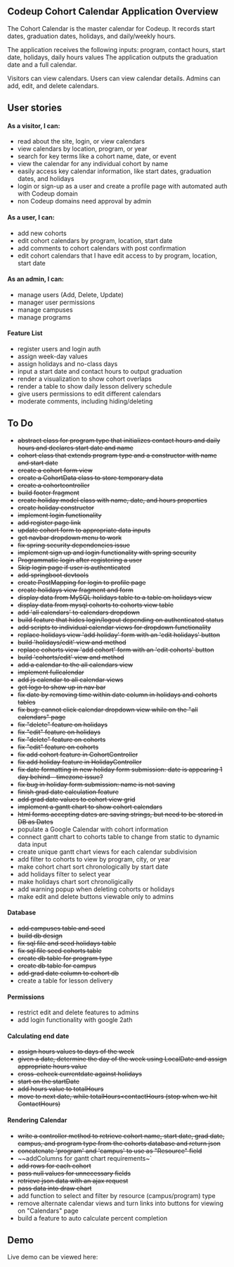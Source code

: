 
## Codeup Cohort Calendar Application Overview


The Cohort Calendar is the master calendar for Codeup. 
It records start dates, graduation dates, holidays, and daily/weekly hours.


The application receives the following inputs: program, contact hours, start date, holidays, daily hours values
The application outputs the graduation date and a full calendar.

Visitors can view calendars. Users can view calendar details. Admins can add, edit, and delete calendars.


## User stories

#### As a visitor, I can:
- read about the site, login, or view calendars
- view calendars by location, program, or year
- search for key terms like a cohort name, date, or event
- view the calendar for any individual cohort by name
- easily access key calendar information, like start dates, graduation dates, and holidays
- login or sign-up as a user and create a profile page with automated auth with Codeup domain
- non Codeup domains need approval by admin

#### As a user, I can:
- add new cohorts
- edit cohort calendars by program, location, start date
- add comments to cohort calendars with post confirmation
- edit cohort calendars that I have edit access to by program, location, start date


#### As an admin, I can:
- manage users (Add, Delete, Update)
- manager user permissions
- manage campuses
- manage programs

#### Feature List
- register users and login auth
- assign week-day values
- assign holidays and no-class days
- input a start date and contact hours to output graduation
- render a visualization to show cohort overlaps
- render a table to show daily lesson delivery schedule
- give users permissions to edit different calendars
- moderate comments, including hiding/deleting

## To Do
- ~~abstract class for program type that initializes contact hours and daily hours and declares start date and name~~
- ~~cohort class that extends program type and a constructor with name and start date~~
- ~~create a cohort form view~~
- ~~create a CohortData class to store temporary data~~
- ~~create a cohortcontroller~~
- ~~build footer fragment~~
- ~~create holiday model class with name, date, and hours properties~~
- ~~create holiday constructor~~
- ~~implement login functionality~~
- ~~add register page link~~
- ~~update cohort form to appropriate data inputs~~
- ~~get navbar dropdown menu to work~~
- ~~fix spring security dependencies issue~~
- ~~implement sign up and login functionality with spring security~~
- ~~Programmatic login after registering a user~~
- ~~Skip login page if user is authenticated~~
- ~~add springboot devtools~~
- ~~create PostMapping for login to profile page~~
- ~~create holidays view fragment and form~~
- ~~display data from MySQL holidays table to a table on holidays view~~
- ~~display data from mysql cohorts to cohorts view table~~
- ~~add 'all calendars' to calendars dropdown~~
- ~~build feature that hides login/logout depending on authenticated status~~
- ~~add scripts to individual calendar views for dropdown functionality~~
- ~~replace holidays view 'add holiday' form with an 'edit holidays' button~~
- ~~build 'holidays/edit' view and method~~
- ~~replace cohorts view 'add cohort' form with an 'edit cohorts' button~~
- ~~build 'cohorts/edit' view and method~~
- ~~add a calendar to the all calendars view~~
- ~~implement fullcalendar~~
- ~~add js calendar to all calendar views~~
- ~~get logo to show up in nav bar~~
- ~~fix date by removing time within date column in holidays and cohorts tables~~
- ~~fix bug: cannot click calendar dropdown view while on the "all calendars" page~~
- ~~fix "delete" feature on holidays~~
- ~~fix "edit" feature on holidays~~
- ~~fix "delete" feature on cohorts~~
 - ~~fix "edit" feature on cohorts~~
- ~~fix add cohort feature in CohortController~~
- ~~fix add holiday feature in HolidayController~~
- ~~fix date formatting in new holiday form submission: date is appearing 1 day behind - timezone issue?~~
- ~~fix bug in holiday form submission: name is not saving~~
- ~~finish grad date calculation feature~~
- ~~add grad date values to cohort view grid~~
- ~~implement a gantt chart to show cohort calendars~~
- ~~html forms accepting dates are saving strings, but need to be stored in DB as Dates~~
- populate a Google Calendar with cohort information
- connect gantt chart to cohorts table to change from static to dynamic data input
- create unique gantt chart views for each calendar subdivision 
- add filter to cohorts to view by program, city, or year
- make cohort chart sort chronologically by start date
- add holidays filter to select year
- make holidays chart sort chronoligically
- add warning popup when deleting cohorts or holidays
- make edit and delete buttons viewable only to admins


#### Database
- ~~add campuses table and seed~~
- ~~build db design~~
- ~~fix sql file and seed holidays table~~
- ~~fix sql file seed cohorts table~~
- ~~create db table for program type~~ 
- ~~create db table for campus~~
- ~~add grad date column to cohort db~~
- create a table for lesson delivery

#### Permissions
- restrict edit and delete features to admins
- add login functionality with google 2ath



#### Calculating end date
- ~~assign hours values to days of the week~~
- ~~given a date, determine the day of the week using LocalDate and assign appropriate hours value~~
- ~~cross-echeck currentdate against holidays~~
- ~~start on the startDate~~
- ~~add hours value to totalHours~~
- ~~move to next date, while totalHours<contactHours (stop when we hit ContactHours)~~  

#### Rendering Calendar
- ~~write a controller method to retrieve cohort name, start date, grad date, campus, and program type from the cohorts database and return json~~ 
- ~~concatenate 'program' and 'campus' to use as "Resource" field~~ 
- ~~addColumns for gantt chart requirements~`
- ~~add rows for each cohort~~
- ~~pass null values for unnecessary fields~~
- ~~retrieve json data with an ajax request~~ 
- ~~pass data into draw chart~~
- add function to select and filter by resource (campus/program) type
- remove alternate calendar views and turn links into buttons for viewing on "Calendars" page
- build a feature to auto calculate percent completion

## Demo
Live demo can be viewed here:
